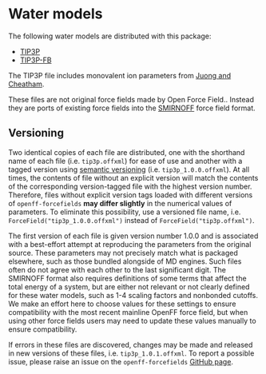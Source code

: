 # Water models

The following water models are distributed with this package:

* [TIP3P](https://doi.org/10.1063/1.445869)
* [TIP3P-FB](https://doi.org/10.1021/jz500737m)

The TIP3P file includes monovalent ion parameters from [Juong and Cheatham](https://dx.doi.org/10.1021/jp8001614).

These files are not original force fields made by Open Force Field..
Instead they are ports of existing force fields into the [SMIRNOFF](https://openforcefield.github.io/standards/standards/smirnoff/) force field format.

## Versioning

Two identical copies of each file are distributed, one with the shorthand name of each file (i.e. `tip3p.offxml`) for ease of use and another with a tagged version using [semantic versioning](https://semver.org/) (i.e. `tip3p_1.0.0.offxml`).
At all times, the contents of file without an explicit version will match the contents of the corresponding version-tagged file with the highest version number.
Therefore, files without explicit version tags loaded with different versions of `openff-forcefields` **may differ slightly** in the numerical values of parameters.
To eliminate this possibility, use a versioned file name, i.e. `ForceField("tip3p_1.0.0.offxml")` instead of `ForceField("tip3p.offxml")`.


The first version of each file is given version number 1.0.0 and is associated with a best-effort attempt at reproducing the parameters from the original source.
These parameters may not precisely match what is packaged elsewhere, such as those bundled alongside of MD engines. Such files often do not agree with each other to the last significant digit.
The SMIRNOFF format also requires definitions of some terms that affect the total energy of a system, but are either not relevant or not clearly defined for these water models, such as 1-4 scaling factors and nonbonded cutoffs. We make an effort here to choose values for these settings to ensure compatibility with the most recent mainline OpenFF force field, but when using other force fields users may need to update these values manually to ensure compatibility. 


If errors in these files are discovered, changes may be made and released in new versions of these files, i.e. `tip3p_1.0.1.offxml`.
To report a possible issue, please raise an issue on the `openff-forcefields` [GitHub page](https://github.com/openforcefield/openff-forcefields/issues/new).
